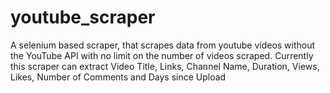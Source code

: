 # youtube_scraper
A  selenium based scraper, that scrapes data from youtube videos without the YouTube API with no limit on the number of videos scraped.
Currently this scraper can extract Video Title, Links, Channel Name, Duration, Views, Likes, Number of Comments and Days since Upload
